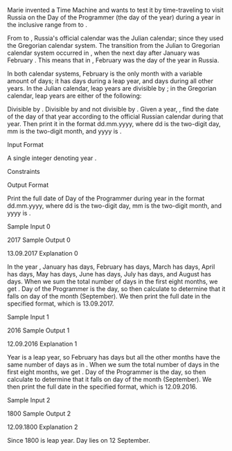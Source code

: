 Marie invented a Time Machine and wants to test it by time-traveling to visit Russia on the Day of the Programmer (the day of the year) during a year in the inclusive range from  to .

From  to , Russia's official calendar was the Julian calendar; since  they used the Gregorian calendar system. The transition from the Julian to Gregorian calendar system occurred in , when the next day after January  was February . This means that in , February  was the  day of the year in Russia.

In both calendar systems, February is the only month with a variable amount of days; it has  days during a leap year, and days during all other years. In the Julian calendar, leap years are divisible by ; in the Gregorian calendar, leap years are either of the following:

Divisible by .
Divisible by  and not divisible by .
Given a year, , find the date of the  day of that year according to the official Russian calendar during that year. Then print it in the format dd.mm.yyyy, where dd is the two-digit day, mm is the two-digit month, and yyyy is .

Input Format

A single integer denoting year .

Constraints

Output Format

Print the full date of Day of the Programmer during year  in the format dd.mm.yyyy, where dd is the two-digit day, mm is the two-digit month, and yyyy is .

Sample Input 0

2017
Sample Output 0

13.09.2017
Explanation 0

In the year , January has  days, February has  days, March has  days, April has  days, May has  days, June has  days, July has  days, and August has  days. When we sum the total number of days in the first eight months, we get . Day of the Programmer is the  day, so then calculate  to determine that it falls on day  of the  month (September). We then print the full date in the specified format, which is 13.09.2017.

Sample Input 1

2016
Sample Output 1

12.09.2016
Explanation 1

Year  is a leap year, so February has  days but all the other months have the same number of days as in . When we sum the total number of days in the first eight months, we get . Day of the Programmer is the  day, so then calculate  to determine that it falls on day  of the month (September). We then print the full date in the specified format, which is 12.09.2016.

Sample Input 2

1800
Sample Output 2

12.09.1800
Explanation 2

Since 1800 is leap year. Day lies on 12 September.